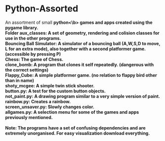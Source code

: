 # Python-Assorted
An assortment of small <b>python<\b> games and apps created using the pygame library.<br>
Folder aux_classes: A set of geometry, rendering and colision classes for use in the other programs.<br>
Bouncing Ball Simulator: A simulator of a bouncing ball (A,W,S,D to move, L for an extra mode), also together with a second platformer game. (accessible by pressing P)<br>
Chess: The game of Chess.<br>
clone_bomb: A program that clones it self repeatedly. (dangerous with the correct settings)<br>
Flappy_Cube: A simple platformer game. (no relation to flappy bird other than in name)<br>
shoty_mcgee: A simple twin stick shooter.<br>
button.py: A test for the custom button objects.<br>
not_paint.py: A drawing program similar to a very simple version of paint.<br>
rainbow.py: Creates a rainbow.<br>
screen_unsaver.py: Slowly changes color.<br>
allgames.py: A selection menu for some of the games and apps previously mentioned.<br>
<br>
Note: The programs have a set of confusing dependencies and are extremely unorganised. For easy visualization download everything.<br>
